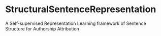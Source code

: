 # StructuralSentenceRepresentation
 A Self-supervised Representation Learning framework of Sentence Structure for Authorship Attribution
